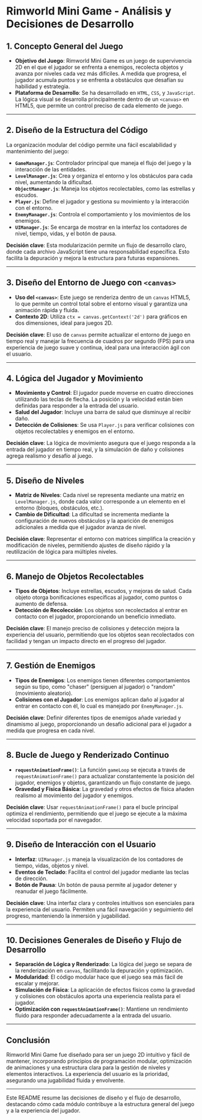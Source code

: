 # Rimworld Mini Game - Análisis y Decisiones de Desarrollo

## 1. Concepto General del Juego
- **Objetivo del Juego**: Rimworld Mini Game es un juego de supervivencia 2D en el que el jugador se enfrenta a enemigos, recolecta objetos y avanza por niveles cada vez más difíciles. A medida que progresa, el jugador acumula puntos y se enfrenta a obstáculos que desafían su habilidad y estrategia.
- **Plataforma de Desarrollo**: Se ha desarrollado en `HTML`, `CSS`, y `JavaScript`. La lógica visual se desarrolla principalmente dentro de un `<canvas>` en HTML5, que permite un control preciso de cada elemento de juego.

---

## 2. Diseño de la Estructura del Código
La organización modular del código permite una fácil escalabilidad y mantenimiento del juego:
- **`GameManager.js`**: Controlador principal que maneja el flujo del juego y la interacción de las entidades.
- **`LevelManager.js`**: Crea y organiza el entorno y los obstáculos para cada nivel, aumentando la dificultad.
- **`ObjectManager.js`**: Maneja los objetos recolectables, como las estrellas y escudos.
- **`Player.js`**: Define el jugador y gestiona su movimiento y la interacción con el entorno.
- **`EnemyManager.js`**: Controla el comportamiento y los movimientos de los enemigos.
- **`UIManager.js`**: Se encarga de mostrar en la interfaz los contadores de nivel, tiempo, vidas, y el botón de pausa.

**Decisión clave**: Esta modularización permite un flujo de desarrollo claro, donde cada archivo JavaScript tiene una responsabilidad específica. Esto facilita la depuración y mejora la estructura para futuras expansiones.

---

## 3. Diseño del Entorno de Juego con `<canvas>`
- **Uso del `<canvas>`**: Este juego se renderiza dentro de un `canvas` HTML5, lo que permite un control total sobre el entorno visual y garantiza una animación rápida y fluida.
- **Contexto 2D**: Utiliza `ctx = canvas.getContext('2d')` para gráficos en dos dimensiones, ideal para juegos 2D.

**Decisión clave**: El uso de `canvas` permite actualizar el entorno de juego en tiempo real y manejar la frecuencia de cuadros por segundo (FPS) para una experiencia de juego suave y continua, ideal para una interacción ágil con el usuario.

---

## 4. Lógica del Jugador y Movimiento
- **Movimiento y Control**: El jugador puede moverse en cuatro direcciones utilizando las teclas de flecha. La posición y la velocidad están bien definidas para responder a la entrada del usuario.
- **Salud del Jugador**: Incluye una barra de salud que disminuye al recibir daño.
- **Detección de Colisiones**: Se usa `Player.js` para verificar colisiones con objetos recolectables y enemigos en el entorno.

**Decisión clave**: La lógica de movimiento asegura que el juego responda a la entrada del jugador en tiempo real, y la simulación de daño y colisiones agrega realismo y desafío al juego.

---

## 5. Diseño de Niveles
- **Matriz de Niveles**: Cada nivel se representa mediante una matriz en `LevelManager.js`, donde cada valor corresponde a un elemento en el entorno (bloques, obstáculos, etc.).
- **Cambio de Dificultad**: La dificultad se incrementa mediante la configuración de nuevos obstáculos y la aparición de enemigos adicionales a medida que el jugador avanza de nivel.

**Decisión clave**: Representar el entorno con matrices simplifica la creación y modificación de niveles, permitiendo ajustes de diseño rápido y la reutilización de lógica para múltiples niveles.

---

## 6. Manejo de Objetos Recolectables
- **Tipos de Objetos**: Incluye estrellas, escudos, y mejoras de salud. Cada objeto otorga bonificaciones específicas al jugador, como puntos o aumento de defensa.
- **Detección de Recolección**: Los objetos son recolectados al entrar en contacto con el jugador, proporcionando un beneficio inmediato.

**Decisión clave**: El manejo preciso de colisiones y detección mejora la experiencia del usuario, permitiendo que los objetos sean recolectados con facilidad y tengan un impacto directo en el progreso del jugador.

---

## 7. Gestión de Enemigos
- **Tipos de Enemigos**: Los enemigos tienen diferentes comportamientos según su tipo, como "chaser" (persiguen al jugador) o "random" (movimiento aleatorio).
- **Colisiones con el Jugador**: Los enemigos aplican daño al jugador al entrar en contacto con él, lo cual es manejado por `EnemyManager.js`.

**Decisión clave**: Definir diferentes tipos de enemigos añade variedad y dinamismo al juego, proporcionando un desafío adicional para el jugador a medida que progresa en cada nivel.

---

## 8. Bucle de Juego y Renderizado Continuo
- **`requestAnimationFrame()`**: La función `gameLoop` se ejecuta a través de `requestAnimationFrame()` para actualizar constantemente la posición del jugador, enemigos y objetos, garantizando un flujo constante de juego.
- **Gravedad y Física Básica**: La gravedad y otros efectos de física añaden realismo al movimiento del jugador y enemigos.

**Decisión clave**: Usar `requestAnimationFrame()` para el bucle principal optimiza el rendimiento, permitiendo que el juego se ejecute a la máxima velocidad soportada por el navegador.

---

## 9. Diseño de Interacción con el Usuario
- **Interfaz**: `UIManager.js` maneja la visualización de los contadores de tiempo, vidas, objetos y nivel.
- **Eventos de Teclado**: Facilita el control del jugador mediante las teclas de dirección.
- **Botón de Pausa**: Un botón de pausa permite al jugador detener y reanudar el juego fácilmente.

**Decisión clave**: Una interfaz clara y controles intuitivos son esenciales para la experiencia del usuario. Permiten una fácil navegación y seguimiento del progreso, manteniendo la inmersión y jugabilidad.

---

## 10. Decisiones Generales de Diseño y Flujo de Desarrollo
- **Separación de Lógica y Renderizado**: La lógica del juego se separa de la renderización en `canvas`, facilitando la depuración y optimización.
- **Modularidad**: El código modular hace que el juego sea más fácil de escalar y mejorar.
- **Simulación de Física**: La aplicación de efectos físicos como la gravedad y colisiones con obstáculos aporta una experiencia realista para el jugador.
- **Optimización con `requestAnimationFrame()`**: Mantiene un rendimiento fluido para responder adecuadamente a la entrada del usuario.

---

## Conclusión
Rimworld Mini Game fue diseñado para ser un juego 2D intuitivo y fácil de mantener, incorporando principios de programación modular, optimización de animaciones y una estructura clara para la gestión de niveles y elementos interactivos. La experiencia del usuario es la prioridad, asegurando una jugabilidad fluida y envolvente.

--- 

Este README resume las decisiones de diseño y el flujo de desarrollo, destacando cómo cada módulo contribuye a la estructura general del juego y a la experiencia del jugador.
